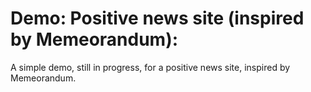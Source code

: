 # Demo: Positive news site (inspired by Memeorandum):

A simple demo, still in progress, for a positive news site, inspired by Memeorandum.
